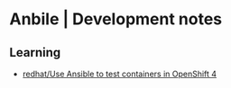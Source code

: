 # Anbile | Development notes

## Learning

- [redhat/Use Ansible to test containers in OpenShift 4](https://www.redhat.com/sysadmin/ansible-containers-openshift-4)
